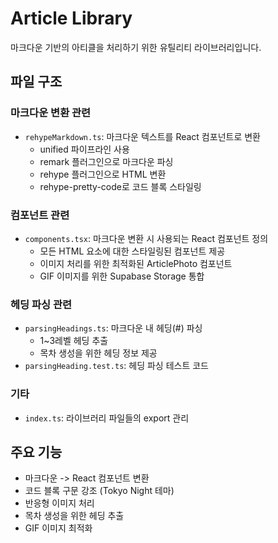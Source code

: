 # Article Library

마크다운 기반의 아티클을 처리하기 위한 유틸리티 라이브러리입니다.

## 파일 구조

### 마크다운 변환 관련

- `rehypeMarkdown.ts`: 마크다운 텍스트를 React 컴포넌트로 변환
  - unified 파이프라인 사용
  - remark 플러그인으로 마크다운 파싱
  - rehype 플러그인으로 HTML 변환
  - rehype-pretty-code로 코드 블록 스타일링

### 컴포넌트 관련

- `components.tsx`: 마크다운 변환 시 사용되는 React 컴포넌트 정의
  - 모든 HTML 요소에 대한 스타일링된 컴포넌트 제공
  - 이미지 처리를 위한 최적화된 ArticlePhoto 컴포넌트
  - GIF 이미지를 위한 Supabase Storage 통합

### 헤딩 파싱 관련

- `parsingHeadings.ts`: 마크다운 내 헤딩(#) 파싱
  - 1~3레벨 헤딩 추출
  - 목차 생성을 위한 헤딩 정보 제공
- `parsingHeading.test.ts`: 헤딩 파싱 테스트 코드

### 기타

- `index.ts`: 라이브러리 파일들의 export 관리

## 주요 기능

- 마크다운 -> React 컴포넌트 변환
- 코드 블록 구문 강조 (Tokyo Night 테마)
- 반응형 이미지 처리
- 목차 생성을 위한 헤딩 추출
- GIF 이미지 최적화
